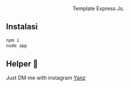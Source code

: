 
<p align="center">Template Express Js.</p>

## Instalasi

```bash
npm i
node app
```

## Helper 🤖

Just DM me with instagram [Yanz](https://www.instagram.com/iyanmikasa/)
